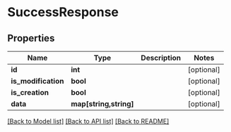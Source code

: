 # SuccessResponse

## Properties
Name | Type | Description | Notes
------------ | ------------- | ------------- | -------------
**id** | **int** |  | [optional] 
**is_modification** | **bool** |  | [optional] 
**is_creation** | **bool** |  | [optional] 
**data** | **map[string,string]** |  | [optional] 

[[Back to Model list]](../../README.md#documentation-for-models) [[Back to API list]](../../README.md#documentation-for-api-endpoints) [[Back to README]](../../README.md)

